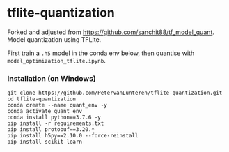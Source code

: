 # tflite-quantization
Forked and adjusted from https://github.com/sanchit88/tf_model_quant. Model quantization using TFLite. 

First train a `.h5` model in the conda env below, then quantise with `model_optimization_tflite.ipynb`.

### Installation (on Windows)
```
git clone https://github.com/PetervanLunteren/tflite-quantization.git
cd tflite-quantization
conda create --name quant_env -y
conda activate quant_env
conda install python==3.7.6 -y
pip install -r requirements.txt
pip install protobuf==3.20.*
pip install h5py==2.10.0 --force-reinstall
pip install scikit-learn
```
